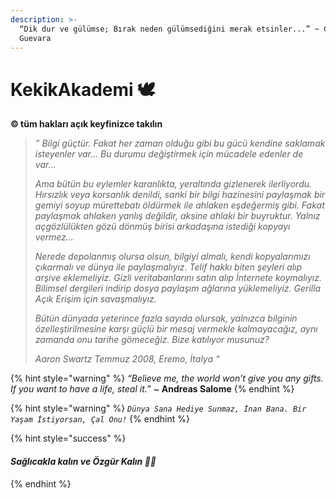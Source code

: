 ```yaml
---
description: >-
  “Dik dur ve gülümse; Bırak neden gülümsediğini merak etsinler...” ~ Che
  Guevara
---
```


# KekikAkademi 🕊

**© tüm hakları açık keyfinizce takılın**

> _” Bilgi güçtür. Fakat her zaman olduğu gibi bu gücü kendine saklamak isteyenler var… Bu durumu değiştirmek için mücadele edenler de var…_
>
> _Ama bütün bu eylemler karanlıkta, yeraltında gizlenerek ilerliyordu. Hırsızlık veya korsanlık denildi, sanki bir bilgi hazinesini paylaşmak bir gemiyi soyup mürettebatı öldürmek ile ahlaken eşdeğermiş gibi. Fakat paylaşmak ahlaken yanlış değildir, aksine ahlaki bir buyruktur. Yalnız açgözlülükten gözü dönmüş birisi arkadaşına istediği kopyayı vermez…_
>
> _Nerede depolanmış olursa olsun, bilgiyi almalı, kendi kopyalarımızı çıkarmalı ve dünya ile paylaşmalıyız. Telif hakkı biten şeyleri alıp arşive eklemeliyiz. Gizli veritabanlarını satın alıp İnternete koymalıyız. Bilimsel dergileri indirip dosya paylaşım ağlarına yüklemeliyiz. Gerilla Açık Erişim için savaşmalıyız._
>
> _Bütün dünyada yeterince fazla sayıda olursak, yalnızca bilginin özelleştirilmesine karşı güçlü bir mesaj vermekle kalmayacağız, aynı zamanda onu tarihe gömeceğiz. Bize katılıyor musunuz?_
>
> _Aaron Swartz Temmuz 2008, Eremo, İtalya “_

{% hint style="warning" %}
_“Believe me, the world won’t give you any gifts. If you want to have a life, steal it.”_ \~ **Andreas Salome**
{% endhint %}

{% hint style="warning" %}
_`Dünya Sana Hediye Sunmaz, İnan Bana. Bir Yaşam İstiyorsan, Çal Onu!`_
{% endhint %}

{% hint style="success" %}
#### _Sağlıcakla kalın ve Özgür Kalın ✌🏼_ <a href="#saglicakla-kalin-ve-oezguer-kalin" id="saglicakla-kalin-ve-oezguer-kalin"></a>
{% endhint %}

